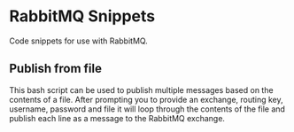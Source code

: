 # RabbitMQ Snippets
Code snippets for use with RabbitMQ.

## Publish from file
This bash script can be used to publish multiple messages based on the contents of a file. After prompting you to provide an exchange, routing key, username, password and file it will loop through the contents of the file and publish each line as a message to the RabbitMQ exchange.
